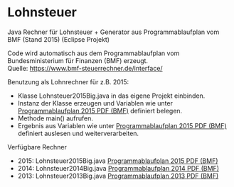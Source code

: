 Lohnsteuer
==========

Java Rechner für Lohnsteuer + Generator aus Programmablaufplan vom BMF (Stand 2015)
(Eclipse Projekt)

Code wird automatisch aus dem Programmablaufplan vom Bundesministerium für Finanzen (BMF) erzeugt.<br>
Quelle: <a target="_blank" href="https://www.bmf-steuerrechner.de/interface/">https:/&#47;www.bmf-steuerrechner.de/interface/</a>

Benutzung als Lohnrechner für z.B. 2015: 

  - Klasse Lohnsteuer2015Big.java in das eigene Projekt einbinden.
  - Instanz der Klasse erzeugen und Variablen wie unter <a target="_blank"  href="https://www.bmf-steuerrechner.de/pruefdaten/pap2015.pdf">Programmablaufplan 2015 PDF (BMF)</a> definiert belegen.
  - Methode main() aufrufen.
  - Ergebnis aus Variablen wie unter <a target="_blank"  href="https://www.bmf-steuerrechner.de/pruefdaten/pap2015.pdf">Programmablaufplan 2015 PDF (BMF)</a> definiert auslesen und weiterverarbeiten.


Verfügbare Rechner

  - 2015: Lohnsteuer2015Big.java <a target="_blank"  href="https://www.bmf-steuerrechner.de/pruefdaten/pap2015.pdf">Programmablaufplan 2015 PDF (BMF)</a>
  - 2014: Lohnsteuer2014Big.java <a target="_blank"  href="https://www.bmf-steuerrechner.de/pruefdaten/pap2014.pdf">Programmablaufplan 2014 PDF (BMF)</a>
  - 2013: Lohnsteuer2013Big.java <a target="_blank"  href="https://www.bmf-steuerrechner.de/pruefdaten/pap2013_2.pdf">Programmablaufplan 2013 PDF (BMF)</a>

